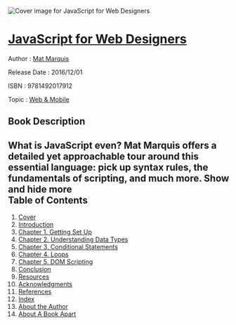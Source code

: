 ![Cover image for JavaScript for Web Designers](https://imgdetail.ebookreading.net/cover/cover/web_mobile/EB9781492017912.jpg)

[JavaScript for Web Designers](https://ebookreading.net/view/book/JavaScript+for+Web+Designers-EB9781492017912_1.html "JavaScript for Web Designers")
====================================================================================================================

Author : [Mat Marquis](https://ebookreading.net/search/author/Mat+Marquis)

Release Date : 2016/12/01

ISBN : 9781492017912

Topic : [Web & Mobile](https://ebookreading.net/search/category/web-mobile)

Book Description
-----------------

 What is JavaScript even? Mat Marquis offers a detailed yet approachable tour around this essential language: pick up syntax rules, the fundamentals of scripting, and much more.
        Show and hide more                
Table of Contents
-----------------

1. [Cover](https://ebookreading.net/view/book/JavaScript+for+Web+Designers-EB9781492017912_1.html)
1. [Introduction](https://ebookreading.net/view/book/JavaScript+for+Web+Designers-EB9781492017912_6.html)
1. [Chapter 1. Getting Set Up](https://ebookreading.net/view/book/JavaScript+for+Web+Designers-EB9781492017912_7.html)
1. [Chapter 2. Understanding Data Types](https://ebookreading.net/view/book/JavaScript+for+Web+Designers-EB9781492017912_8.html)
1. [Chapter 3. Conditional Statements](https://ebookreading.net/view/book/JavaScript+for+Web+Designers-EB9781492017912_9.html)
1. [Chapter 4. Loops](https://ebookreading.net/view/book/JavaScript+for+Web+Designers-EB9781492017912_10.html)
1. [Chapter 5. DOM Scripting](https://ebookreading.net/view/book/JavaScript+for+Web+Designers-EB9781492017912_11.html)
1. [Conclusion](https://ebookreading.net/view/book/JavaScript+for+Web+Designers-EB9781492017912_12.html)
1. [Resources](https://ebookreading.net/view/book/JavaScript+for+Web+Designers-EB9781492017912_13.html)
1. [Acknowledgments](https://ebookreading.net/view/book/JavaScript+for+Web+Designers-EB9781492017912_14.html)
1. [References](https://ebookreading.net/view/book/JavaScript+for+Web+Designers-EB9781492017912_15.html)
1. [Index](https://ebookreading.net/view/book/JavaScript+for+Web+Designers-EB9781492017912_16.html)
1. [About the Author](https://ebookreading.net/view/book/JavaScript+for+Web+Designers-EB9781492017912_17.html)
1. [About A Book Apart](https://ebookreading.net/view/book/JavaScript+for+Web+Designers-EB9781492017912_18.html)

